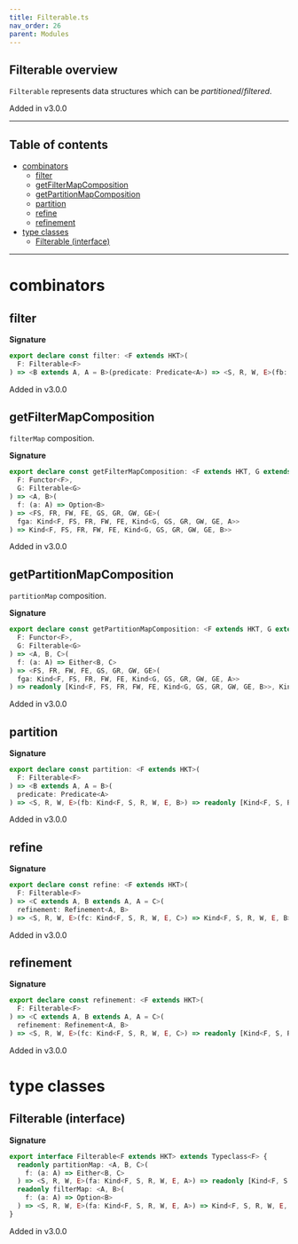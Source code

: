```yaml
---
title: Filterable.ts
nav_order: 26
parent: Modules
---
```


## Filterable overview

`Filterable` represents data structures which can be _partitioned_/_filtered_.

Added in v3.0.0

---

<h2 class="text-delta">Table of contents</h2>

- [combinators](#combinators)
  - [filter](#filter)
  - [getFilterMapComposition](#getfiltermapcomposition)
  - [getPartitionMapComposition](#getpartitionmapcomposition)
  - [partition](#partition)
  - [refine](#refine)
  - [refinement](#refinement)
- [type classes](#type-classes)
  - [Filterable (interface)](#filterable-interface)

---

# combinators

## filter

**Signature**

```ts
export declare const filter: <F extends HKT>(
  F: Filterable<F>
) => <B extends A, A = B>(predicate: Predicate<A>) => <S, R, W, E>(fb: Kind<F, S, R, W, E, B>) => Kind<F, S, R, W, E, B>
```

Added in v3.0.0

## getFilterMapComposition

`filterMap` composition.

**Signature**

```ts
export declare const getFilterMapComposition: <F extends HKT, G extends HKT>(
  F: Functor<F>,
  G: Filterable<G>
) => <A, B>(
  f: (a: A) => Option<B>
) => <FS, FR, FW, FE, GS, GR, GW, GE>(
  fga: Kind<F, FS, FR, FW, FE, Kind<G, GS, GR, GW, GE, A>>
) => Kind<F, FS, FR, FW, FE, Kind<G, GS, GR, GW, GE, B>>
```

Added in v3.0.0

## getPartitionMapComposition

`partitionMap` composition.

**Signature**

```ts
export declare const getPartitionMapComposition: <F extends HKT, G extends HKT>(
  F: Functor<F>,
  G: Filterable<G>
) => <A, B, C>(
  f: (a: A) => Either<B, C>
) => <FS, FR, FW, FE, GS, GR, GW, GE>(
  fga: Kind<F, FS, FR, FW, FE, Kind<G, GS, GR, GW, GE, A>>
) => readonly [Kind<F, FS, FR, FW, FE, Kind<G, GS, GR, GW, GE, B>>, Kind<F, FS, FR, FW, FE, Kind<G, GS, GR, GW, GE, C>>]
```

Added in v3.0.0

## partition

**Signature**

```ts
export declare const partition: <F extends HKT>(
  F: Filterable<F>
) => <B extends A, A = B>(
  predicate: Predicate<A>
) => <S, R, W, E>(fb: Kind<F, S, R, W, E, B>) => readonly [Kind<F, S, R, W, E, B>, Kind<F, S, R, W, E, B>]
```

Added in v3.0.0

## refine

**Signature**

```ts
export declare const refine: <F extends HKT>(
  F: Filterable<F>
) => <C extends A, B extends A, A = C>(
  refinement: Refinement<A, B>
) => <S, R, W, E>(fc: Kind<F, S, R, W, E, C>) => Kind<F, S, R, W, E, B>
```

Added in v3.0.0

## refinement

**Signature**

```ts
export declare const refinement: <F extends HKT>(
  F: Filterable<F>
) => <C extends A, B extends A, A = C>(
  refinement: Refinement<A, B>
) => <S, R, W, E>(fc: Kind<F, S, R, W, E, C>) => readonly [Kind<F, S, R, W, E, C>, Kind<F, S, R, W, E, B>]
```

Added in v3.0.0

# type classes

## Filterable (interface)

**Signature**

```ts
export interface Filterable<F extends HKT> extends Typeclass<F> {
  readonly partitionMap: <A, B, C>(
    f: (a: A) => Either<B, C>
  ) => <S, R, W, E>(fa: Kind<F, S, R, W, E, A>) => readonly [Kind<F, S, R, W, E, B>, Kind<F, S, R, W, E, C>]
  readonly filterMap: <A, B>(
    f: (a: A) => Option<B>
  ) => <S, R, W, E>(fa: Kind<F, S, R, W, E, A>) => Kind<F, S, R, W, E, B>
}
```

Added in v3.0.0
